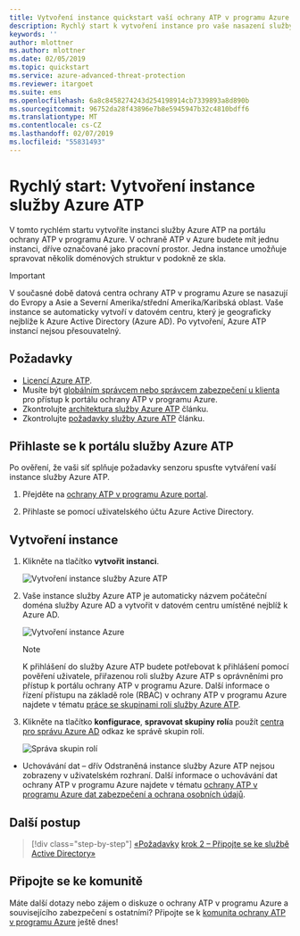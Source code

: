 ```yaml
---
title: Vytvoření instance quickstart vaší ochrany ATP v programu Azure | Dokumentace Microsoftu
description: Rychlý start k vytvoření instance pro vaše nasazení služby Azure ATP, což je prvním krokem k instalaci služby Azure ATP.
keywords: ''
author: mlottner
ms.author: mlottner
ms.date: 02/05/2019
ms.topic: quickstart
ms.service: azure-advanced-threat-protection
ms.reviewer: itargoet
ms.suite: ems
ms.openlocfilehash: 6a8c8458274243d254198914cb7339893a8d890b
ms.sourcegitcommit: 96752da28f43896e7b8e5945947b32c4810bdff6
ms.translationtype: MT
ms.contentlocale: cs-CZ
ms.lasthandoff: 02/07/2019
ms.locfileid: "55831493"
---
```

# <a name="quickstart-create-your-azure-atp-instance"></a>Rychlý start: Vytvoření instance služby Azure ATP

V tomto rychlém startu vytvoříte instanci služby Azure ATP na portálu ochrany ATP v programu Azure. V ochraně ATP v Azure budete mít jednu instanci, dříve označované jako pracovní prostor. Jedna instance umožňuje spravovat několik doménových struktur v podokně ze skla.

> [!IMPORTANT]
> V současné době datová centra ochrany ATP v programu Azure se nasazují do Evropy a Asie a Severní Amerika/střední Amerika/Karibská oblast. Vaše instance se automaticky vytvoří v datovém centru, který je geograficky nejblíže k Azure Active Directory (Azure AD). Po vytvoření, Azure ATP instancí nejsou přesouvatelný.

## <a name="prerequisites"></a>Požadavky

- [Licencí Azure ATP](atp-technical-faq.md#licensing-and-privacy).
- Musíte být [globálním správcem nebo správcem zabezpečení u klienta](https://docs.microsoft.com/azure/active-directory/users-groups-roles/directory-assign-admin-roles#available-roles) pro přístup k portálu ochrany ATP v programu Azure.
- Zkontrolujte [architektura služby Azure ATP](atp-architecture.md) článku.
- Zkontrolujte [požadavky služby Azure ATP](atp-prerequisites.md) článku. 

## <a name="sign-in-to-the-azure-atp-portal"></a>Přihlaste se k portálu služby Azure ATP

Po ověření, že vaši síť splňuje požadavky senzoru spusťte vytváření vaší instance služby Azure ATP.

1. Přejděte na [ochrany ATP v programu Azure portal](https://portal.atp.azure.com).

2. Přihlaste se pomocí uživatelského účtu Azure Active Directory.

## <a name="create-your-instance"></a>Vytvoření instance

1. Klikněte na tlačítko **vytvořit instanci**. 

    ![Vytvoření instance služby Azure ATP](media/create-instance.png)

2. Vaše instance služby Azure ATP je automaticky názvem počáteční doména služby Azure AD a vytvořit v datovém centru umístěné nejblíž k Azure AD. 

    ![Vytvoření instance Azure](media/instance-created.png)

    > [!NOTE]
    > K přihlášení do služby Azure ATP budete potřebovat k přihlášení pomocí pověření uživatele, přiřazenou roli služby Azure ATP s oprávněními pro přístup k portálu ochrany ATP v programu Azure. Další informace o řízení přístupu na základě role (RBAC) v ochrany ATP v programu Azure najdete v tématu [práce se skupinami rolí služby Azure ATP](atp-role-groups.md).
 
3. Klikněte na tlačítko **konfigurace**, **spravovat skupiny rolí**a použít [centra pro správu Azure AD](https://docs.microsoft.com/azure/active-directory/active-directory-assign-admin-roles-azure-portal) odkaz ke správě skupin rolí.

    ![Správa skupin rolí](media/creation-manage-role-groups.png)

- Uchovávání dat – dřív Odstraněná instance služby Azure ATP nejsou zobrazeny v uživatelském rozhraní. Další informace o uchovávání dat ochrany ATP v programu Azure najdete v tématu [ochrany ATP v programu Azure dat zabezpečení a ochrana osobních údajů](atp-privacy-compliance.md).

## <a name="next-steps"></a>Další postup

> [!div class="step-by-step"]
> [«Požadavky](atp-prerequisites.md)
> [krok 2 – Připojte se ke službě Active Directory»](install-atp-step2.md)

## <a name="join-the-community"></a>Připojte se ke komunitě

Máte další dotazy nebo zájem o diskuze o ochrany ATP v programu Azure a souvisejícího zabezpečení s ostatními? Připojte se k [komunita ochrany ATP v programu Azure](https://aka.ms/azureatpcommunity) ještě dnes!

